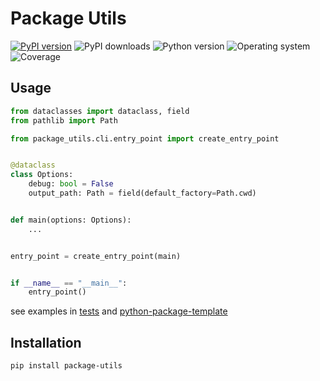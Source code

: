 # Package Utils
[![PyPI version](https://badge.fury.io/py/package-utils.svg)](https://badge.fury.io/py/package-utils)
![PyPI downloads](https://img.shields.io/pypi/dm/package-utils)
![Python version](https://img.shields.io/badge/python-3.10+-brightgreen)
![Operating system](https://img.shields.io/badge/os-linux%20%7c%20macOS%20%7c%20windows-brightgreen)
![Coverage](https://img.shields.io/badge/coverage-100%25-brightgreen)

## Usage

```python
from dataclasses import dataclass, field
from pathlib import Path

from package_utils.cli.entry_point import create_entry_point


@dataclass
class Options:
    debug: bool = False
    output_path: Path = field(default_factory=Path.cwd)


def main(options: Options):
    ...


entry_point = create_entry_point(main)


if __name__ == "__main__":
    entry_point()
```
see examples in [tests](https://github.com/quintenroets/package-utils/tree/main/tests) and [python-package-template](https://github.com/quintenroets/python-package-template/blob/main/src/python_package_template/cli/entry_point.py)

## Installation
```shell
pip install package-utils
```
